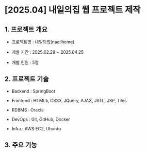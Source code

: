 # [2025.04] 내일의집 웹 프로젝트 제작

## 1. 프로젝트 개요

- 프로젝트명 : 내일의집(naeilhome)

- 개발 기간 : 2025.02.28 ~ 2025.04.25

- 개발 인원 : 5명

## 2. 프로젝트 기술
- Backend : SpringBoot
 
- Frontend : HTML5, CSS3, JQuery, AJAX, JSTL, JSP, Tiles
 
- RDBMS : Oracle
 
- DevOps : Git, GitHub, Docker
 
- Infra : AWS EC2, Ubuntu

## 3. 주요 기능


